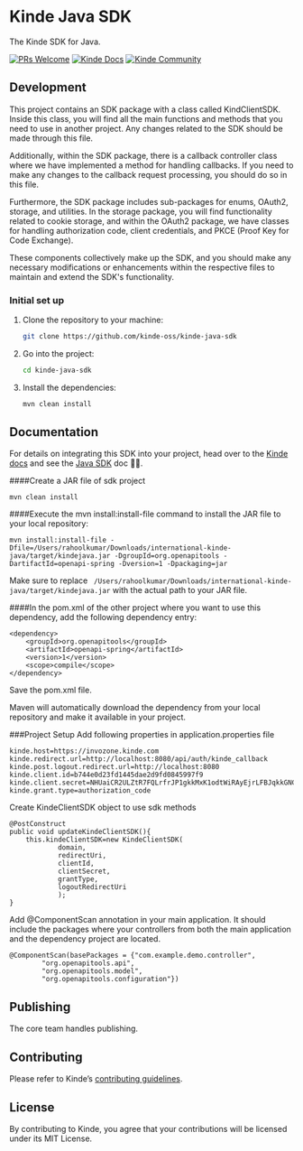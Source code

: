 # Kinde Java SDK

The Kinde SDK for Java.

[![PRs Welcome](https://img.shields.io/badge/PRs-welcome-brightgreen.svg?style=flat-square)](https://makeapullrequest.com) [![Kinde Docs](https://img.shields.io/badge/Kinde-Docs-eee?style=flat-square)](https://kinde.com/docs/developer-tools) [![Kinde Community](https://img.shields.io/badge/Kinde-Community-eee?style=flat-square)](https://thekindecommunity.slack.com)

## Development

This project contains an SDK package with a class called KindClientSDK. Inside this class, you will find all the main functions and methods that you need to use in another project. Any changes related to the SDK should be made through this file.

Additionally, within the SDK package, there is a callback controller class where we have implemented a method for handling callbacks. If you need to make any changes to the callback request processing, you should do so in this file.

Furthermore, the SDK package includes sub-packages for enums, OAuth2, storage, and utilities. In the storage package, you will find functionality related to cookie storage, and within the OAuth2 package, we have classes for handling authorization code, client credentials, and PKCE (Proof Key for Code Exchange).

These components collectively make up the SDK, and you should make any necessary modifications or enhancements within the respective files to maintain and extend the SDK's functionality.


### Initial set up

1. Clone the repository to your machine:

   ```bash
   git clone https://github.com/kinde-oss/kinde-java-sdk
   ```

2. Go into the project:

   ```bash
   cd kinde-java-sdk
   ```

3. Install the dependencies:

   ```bash
   mvn clean install
   ```

## Documentation

For details on integrating this SDK into your project, head over to the [Kinde docs](https://kinde.com/docs/) and see the [Java SDK](<[link-to-kinde-doc](https://kinde.com/docs/developer-tools/)>) doc 👍🏼.


####Create a JAR file of sdk project
```
mvn clean install
```

####Execute the mvn install:install-file command to install the JAR file to your local repository:
```
mvn install:install-file -Dfile=/Users/rahoolkumar/Downloads/international-kinde-java/target/kindejava.jar -DgroupId=org.openapitools -DartifactId=openapi-spring -Dversion=1 -Dpackaging=jar
```
Make sure to replace ``` /Users/rahoolkumar/Downloads/international-kinde-java/target/kindejava.jar``` with the actual path to your JAR file.

####In the pom.xml of the other project where you want to use this dependency, add the following dependency entry:
```
<dependency>
    <groupId>org.openapitools</groupId>
    <artifactId>openapi-spring</artifactId>
    <version>1</version>
    <scope>compile</scope>
</dependency>
```
Save the pom.xml file.

Maven will automatically download the dependency from your local repository and make it available in your project.

###Project Setup
Add following properties in application.properties file

```
kinde.host=https://invozone.kinde.com
kinde.redirect.url=http://localhost:8080/api/auth/kinde_callback
kinde.post.logout.redirect.url=http://localhost:8080
kinde.client.id=b744e0d23fd1445dae2d9fd0845997f9
kinde.client.secret=NHUaiCR2ULZtR7FQLrfrJP1gkkMxK1odtWiRAyEjrLFBJqkkGNC
kinde.grant.type=authorization_code
```

Create KindeClientSDK object to use sdk methods
```
@PostConstruct
public void updateKindeClientSDK(){
    this.kindeClientSDK=new KindeClientSDK(
            domain,
            redirectUri,
            clientId,
            clientSecret,
            grantType,
            logoutRedirectUri
            );
}
```

Add @ComponentScan annotation in your main application. It should include the packages where your controllers from both the main application and the dependency project are located.
```
@ComponentScan(basePackages = {"com.example.demo.controller",
		"org.openapitools.api",
		"org.openapitools.model",
		"org.openapitools.configuration"})
```


## Publishing

The core team handles publishing.

[comment]: <> (**`<todo>`**)

[comment]: <> (- [ ] Include steps here on how to publish a new version of the SDK package. E.g., the GitHub Actions steps.)

[comment]: <> (**`</todo>`**)

## Contributing

Please refer to Kinde’s [contributing guidelines](https://github.com/kinde-oss/.github/blob/489e2ca9c3307c2b2e098a885e22f2239116394a/CONTRIBUTING.md).

## License

By contributing to Kinde, you agree that your contributions will be licensed under its MIT License.